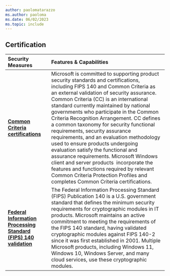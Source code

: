 ```yaml
---
author: paolomatarazzo
ms.author: paoloma
ms.date: 06/02/2023
ms.topic: include
---
```


## Certification

| Security Measures | Features & Capabilities |
|:---|:---|
| **[Common Criteria certifications](https://learn.microsoft.com/windows/security/threat-protection/windows-platform-common-criteria)** | Microsoft is committed to supporting product security standards and certifications, including FIPS 140 and Common Criteria as an external validation of security assurance. Common Criteria (CC) is an international standard currently maintained by national governments who participate in the Common Criteria Recognition Arrangement. CC defines a common taxonomy for security functional requirements, security assurance requirements, and an evaluation methodology used to ensure products undergoing evaluation satisfy the functional and assurance requirements. Microsoft Windows client and server products   incorporate the features and functions required by relevant Common Criteria Protection Profiles and completes Common Criteria certifications. |
| **[Federal Information Processing Standard (FIPS) 140 validation](https://learn.microsoft.com/windows/security/threat-protection/fips-140-validation)** | The Federal Information Processing Standard (FIPS) Publication 140 is a U.S. government standard that defines the minimum security requirements for cryptographic modules in IT products. Microsoft maintains an active commitment to meeting the requirements of the FIPS 140 standard, having validated cryptographic modules against FIPS 140-2 since it was first established in 2001. Multiple Microsoft products, including Windows 11, Windows 10, Windows Server, and many cloud services, use these cryptographic modules. |

